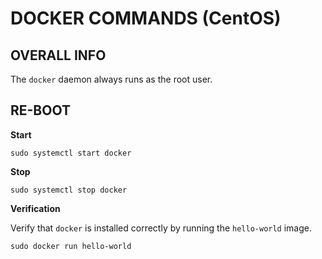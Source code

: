 
# DOCKER COMMANDS (CentOS)


## OVERALL INFO

The `docker` daemon always runs as the root user.


## RE-BOOT

**Start**
```
sudo systemctl start docker
```

**Stop**
```
sudo systemctl stop docker
```

**Verification**

Verify that `docker` is installed correctly by running the `hello-world` image.
```
sudo docker run hello-world
```





















